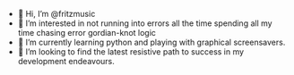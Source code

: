 - 👋 Hi, I’m @fritzmusic
- 👀 I’m interested in not running into errors all the time spending all my time chasing error gordian-knot logic
- 🌱 I’m currently learning python and playing with graphical screensavers. 
- 💞️ I’m looking to find the latest resistive path to success in my development endeavours. 


<!---
fritzmusic/fritzmusic is a ✨ special ✨ repository because its `README.md` (this file) appears on your GitHub profile.
You can click the Preview link to take a look at your changes.
--->
